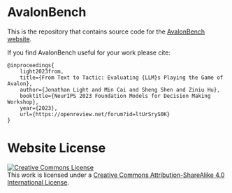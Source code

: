 # AvalonBench

This is the repository that contains source code for the [AvalonBench website](https://avalonbench.github.io).

If you find AvalonBench useful for your work please cite:
```
@inproceedings{
    light2023from,
    title={From Text to Tactic: Evaluating {LLM}s Playing the Game of Avalon},
    author={Jonathan Light and Min Cai and Sheng Shen and Ziniu Hu},
    booktitle={NeurIPS 2023 Foundation Models for Decision Making Workshop},
    year={2023},
    url={https://openreview.net/forum?id=ltUrSryS0K}
}
```

# Website License
<a rel="license" href="http://creativecommons.org/licenses/by-sa/4.0/"><img alt="Creative Commons License" style="border-width:0" src="https://i.creativecommons.org/l/by-sa/4.0/88x31.png" /></a><br />This work is licensed under a <a rel="license" href="http://creativecommons.org/licenses/by-sa/4.0/">Creative Commons Attribution-ShareAlike 4.0 International License</a>.
